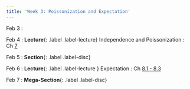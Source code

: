 ```yaml
---
title: 'Week 3: Poissonization and Expectation'
---
```


Feb 3
:

Feb 4
: **Lecture**{: .label .label-lecture} Independence and Poissonization
    : Ch [7](http://prob140.org/textbook/content/Chapter_07/00_Poissonization.html)

Feb 5
: **Section**{: .label .label-disc}

Feb 6
: **Lecture**{: .label .label-lecture } Expectation
    : Ch [8.1 - 8.3](http://prob140.org/textbook/content/Chapter_08/00_Expectation.html)

Feb 7
: **Mega-Section**{: .label .label-disc}
